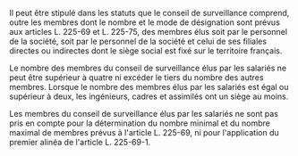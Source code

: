 Il peut être stipulé dans les statuts que le conseil de surveillance comprend, outre les membres dont le nombre et le mode de désignation sont prévus aux articles L. 225-69 et L. 225-75, des membres élus soit par le personnel de la société, soit par le personnel de la société et celui de ses filiales directes ou indirectes dont le siège social est fixé sur le territoire français.

Le nombre des membres du conseil de surveillance élus par les salariés ne peut être supérieur à quatre ni excéder le tiers du nombre des autres membres. Lorsque le nombre des membres élus par les salariés est égal ou supérieur à deux, les ingénieurs, cadres et assimilés ont un siège au moins.

Les membres du conseil de surveillance élus par les salariés ne sont pas pris en compte pour la détermination du nombre minimal et du nombre maximal de membres prévus à l'article L. 225-69, ni pour l'application du premier alinéa de l'article L. 225-69-1.
